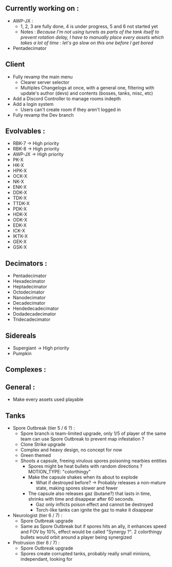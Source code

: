 ## Currently working on :
- AWP-JX :
  - 1, 2, 3 are fully done, 4 is under progress, 5 and 6 not started yet
  - Notes : *Because I'm not using turrets as parts of the tank itself to prevent rotation delay, I have to manually place every assets which takes a lot of time : let's go slow on this one before I get bored*
- Pentadecimator


## Client
- Fully revamp the main menu
  - Clearer server selector
  - Multiples Changelogs at once, with a general one, filtering with update's author (devs) and contents (bosses, tanks, misc, etc)
- Add a Discord Controller to manage rooms indepth
- Add a login system
  - Users can't create room if they aren't logged in
- Fully revamp the Dev branch

## Evolvables :

- RBK-7 -> High priority
- RBK-8 -> High priority
- AWP-JX -> High priority
- PK-X
- HK-X
- HPK-X
- OCK-X
- NK-X
- ENK-X
- DDK-X
- TDK-X
- TTDK-X
- PDK-X
- HDK-X
- ODK-X
- EDK-X
- ICK-X
- IKTK-X
- GEK-X
- GSK-X

## Decimators :

- Pentadecimator
- Hexadecimator
- Heptadecimator
- Octodecimator
- Nanodecimator
- Decadecimator
- Hendedecadecimator
- Dodadecadecimator
- Tridecadecimator

## Sidereals

- Supergiant -> High priority
- Pumpkin

## Complexes :


## General :

- Make every assets used playable

## Tanks

- Spore Outbreak (tier 5 / 6 ?) :
  - Spore branch is team-limited upgrade, only 1/5 of player of the same team can use Spore Outbreak to prevent map infestation ?
  - Clone Strike upgrade
  - Complex and heavy design, no concept for now
  - Green themed
  - Shoots a capsule, freeing virulous spores poisoning nearbies entities
    - Spores might be heat bullets with random directions ? MOTION_TYPE: "colorthingy"
    - Make the capsule shakes when its about to explode
      - What if destroyed before? -> Probably releases a non-mature state, making spores slower and fewer
    - The capsule also releases gaz (butane?) that lasts in time, shrinks with time and disappear after 60 seconds.
      - Gaz only inflicts poison effect and cannot be destroyed
      - Torch-like tanks can ignite the gaz to make it disappear
- Neurologist (tier 6 / 7) :
  - Spore Outbreak upgrade
  - Same as Spore Outbreak but if spores hits an ally, it enhances speed and FOV by 10%, effect would be called "Synergy ?". 2 colorthingy bullets would orbit around a player being synergized
- Protrusion (tier 6 / 7) :
  - Spore Outbreak upgrade
  - Spores create corrupted tanks, probably really small minions, independant, looking for
